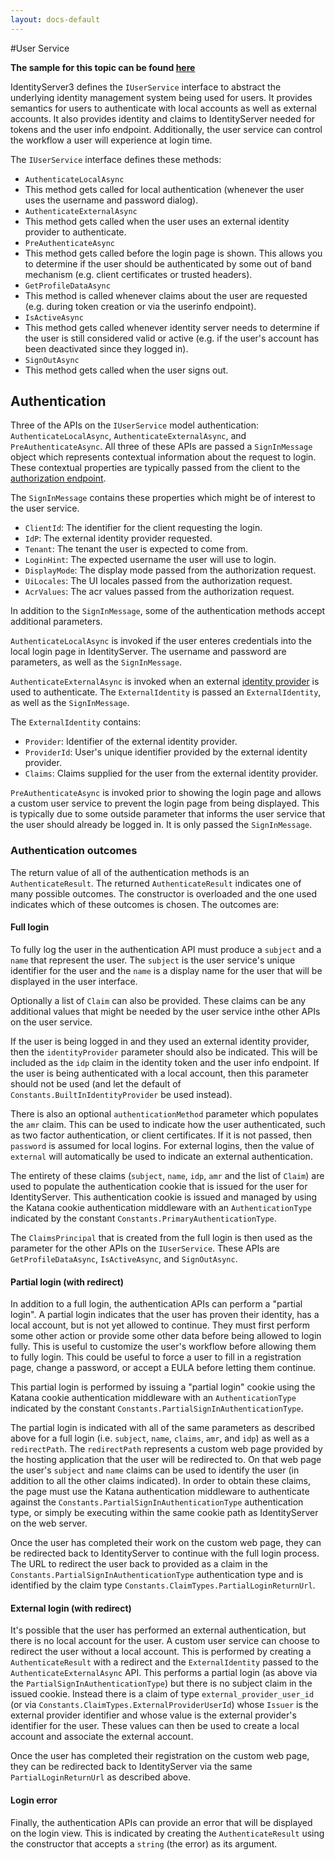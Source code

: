 ```yaml
---
layout: docs-default
---
```


#User Service

**The sample for this topic can be found [here](https://github.com/IdentityServer/IdentityServer3.Samples/tree/master/source/CustomUserService)**

IdentityServer3 defines the `IUserService` interface to abstract the underlying identity management system being used for users. It provides semantics for users to authenticate with local accounts as well as external accounts. It also provides identity and claims to IdentityServer needed for tokens and the user info endpoint. Additionally, the user service can control the workflow a user will experience at login time. 

The `IUserService` interface defines these methods:

* `AuthenticateLocalAsync`
 * This method gets called for local authentication (whenever the user uses the username and password dialog).
* `AuthenticateExternalAsync`
 * This method gets called when the user uses an external identity provider to authenticate.
* `PreAuthenticateAsync`
 * This method gets called before the login page is shown. This allows you to determine if the user should be authenticated by some out of band mechanism (e.g. client certificates or trusted headers).
* `GetProfileDataAsync`
 * This method is called whenever claims about the user are requested (e.g. during token creation or via the userinfo endpoint).
* `IsActiveAsync`
 * This method gets called whenever identity server needs to determine if the user is still considered valid or active (e.g. if the user's account has been deactivated since they logged in).
* `SignOutAsync`
 * This method gets called when the user signs out.


## Authentication

Three of the APIs on the `IUserService` model authentication: `AuthenticateLocalAsync`, `AuthenticateExternalAsync`, and `PreAuthenticateAsync`. All three of these APIs are passed a `SignInMessage` object which represents contextual information about the request to login. These contextual properties are typically passed from the client to the  [authorization endpoint](../endpoints/authorization.html).

The `SignInMessage` contains these properties which might be of interest to the user service.

* `ClientId`: The identifier for the client requesting the login.
* `IdP`: The external identity provider requested.
* `Tenant`: The tenant the user is expected to come from.
* `LoginHint`: The expected username the user will use to login.
* `DisplayMode`: The display mode passed from the authorization request.
* `UiLocales`: The UI locales passed from the authorization request.
* `AcrValues`: The acr values passed from the authorization request.

In addition to the `SignInMessage`, some of the authentication methods accept additional parameters.

`AuthenticateLocalAsync` is invoked if the user enteres credentials into the local login page in IdentityServer. The username and password are parameters, as well as the `SignInMessage`.

`AuthenticateExternalAsync` is invoked when an external [identity provider](../configuration/identityProviders.html) is used to authenticate. The `ExternalIdentity` is passed an `ExternalIdentity`, as well as the `SignInMessage`. 

The `ExternalIdentity` contains:

* `Provider`: Identifier of the external identity provider.
* `ProviderId`: User's unique identifier provided by the external identity provider.
* `Claims`: Claims supplied for the user from the external identity provider.

`PreAuthenticateAsync` is invoked prior to showing the login page and allows a custom user service to prevent the login page from being displayed. This is typically due to some outside parameter that informs the user service that the user should already be logged in. It is only passed the `SignInMessage`.

### Authentication outcomes

The return value of all of the authentication methods is an `AuthenticateResult`. The returned `AuthenticateResult` indicates one of many possible outcomes. The constructor is overloaded and the one used indicates which of these outcomes is chosen. The outcomes are:

#### Full login

To fully log the user in the authentication API must produce a `subject` and a `name` that represent the user. The `subject` is the user service's unique identifier for the user and the `name` is a display name for the 
user that will be displayed in the user interface.

Optionally a list of `Claim` can also be provided. These claims can be any additional values that might be needed by the user service inthe other APIs on the user service.

If the user is being logged in and they used an external identity provider, then the `identityProvider` parameter should also be indicated. This will be included as the `idp` claim in the identity token and the user info endpoint. If the user is being authenticated with a local account, then this parameter should not be used (and let the default of `Constants.BuiltInIdentityProvider` be used instead).

There is also an optional `authenticationMethod` parameter which populates the `amr` claim. This can be used to indicate how the user authenticated, such as two factor authentication, or client certificates. If it is not passed, then `password` is assumed for local logins. For external logins, then the value of `external` will automatically be used to indicate an external authentication. 

The entirety of these claims (`subject`, `name`, `idp`, `amr` and the list of `Claim`) are used to populate the authentication cookie that is issued for the user for IdentityServer. This authentication cookie is issued and managed by using the Katana cookie authentication middleware with an `AuthenticationType` indicated by the constant `Constants.PrimaryAuthenticationType`.

The `ClaimsPrincipal` that is created from the full login is then used as the parameter for the other APIs on the `IUserService`. These APIs are `GetProfileDataAsync`, `IsActiveAsync`, and `SignOutAsync`.

#### Partial login (with redirect)

In addition to a full login, the authentication APIs can perform a "partial login". A partial login indicates that the user has proven their identity, has a local account, but is not yet allowed to continue. They must first perform some other action or provide some other data before being allowed to login fully. This is useful to customize the user's workflow before allowing them to fully login. This could be useful to force a user to fill in a registration page, change a password, or accept a EULA before letting them continue.

This partial login is performed by issuing a "partial login" cookie using the Katana cookie authentication middleware with an `AuthenticationType` indicated by the constant `Constants.PartialSignInAuthenticationType`.

The partial login is indicated with all of the same parameters as described above for a full login (i.e. `subject`, `name`, `claims`, `amr`, and `idp`) as well as a `redirectPath`. The `redirectPath` represents a custom web page provided by the hosting application that the user will be redirected to. On that web page the user's `subject` and `name` claims can be used to identify the user (in addition to all the other claims indicated). In order to obtain these claims, the page must use the Katana authentication middleware to authenticate against the `Constants.PartialSignInAuthenticationType` authentication type, or simply be executing within the same cookie path as IdentityServer on the web server.

Once the user has completed their work on the custom web page, they can be redirected back to IdentityServer to continue with the full login process. The URL to redirect the user back to provided as a claim in the `Constants.PartialSignInAuthenticationType` authentication type and is identified by the claim type `Constants.ClaimTypes.PartialLoginReturnUrl`.

#### External login (with redirect)

It's possible that the user has performed an external authentication, but there is no local account for the user. A custom user service can choose to redirect the user without a local account. This is performed by creating a `AuthenticateResult` with a redirect and the `ExternalIdentity` passed to the `AuthenticateExternalAsync` API. This performs a partial login (as above via the `PartialSignInAuthenticationType`) but there is no subject claim in the issued cookie. Instead there is a claim of type `external_provider_user_id` (or via `Constants.ClaimTypes.ExternalProviderUserId`) whose `Issuer` is the external provider identifier and whose value is the external provider's identifier for the user. These values can then be used to create a local account and associate the external account.

Once the user has completed their registration on the custom web page, they can be redirected back to IdentityServer via the same `PartialLoginReturnUrl` as described above.

#### Login error

Finally, the authentication APIs can provide an error that will be displayed on the login view. This is indicated by creating the `AuthenticateResult` using the constructor that accepts a `string` (the error) as its argument.
